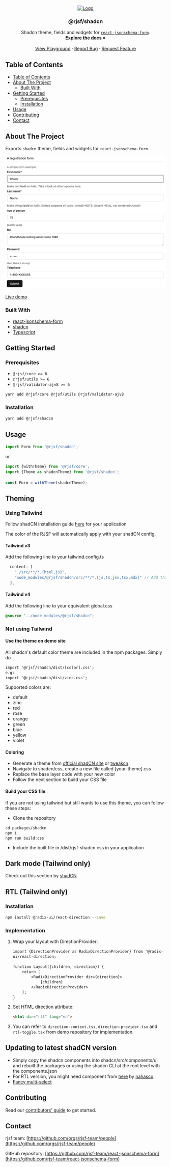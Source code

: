 <!-- PROJECT LOGO -->
<br />
<p align="center">
  <a href="https://github.com/rjsf-team/react-jsonschema-form">
    <img src="./shadcn.png" alt="Logo" width="180" height="180">
  </a>

<h3 align="center">@rjsf/shadcn</h3>

  <p align="center">
  Shadcn theme, fields and widgets for <a href="https://github.com/mozilla-services/react-jsonschema-form/"><code>react-jsonschema-form</code></a>.
    <br />
    <a href="https://rjsf-team.github.io/react-jsonschema-form/docs/"><strong>Explore the docs »</strong></a>
    <br />
    <br />
   <a href="https://rjsf-team.github.io/react-jsonschema-form/">View Playground</a>
    ·
    <a href="https://github.com/rjsf-team/react-jsonschema-form/issues">Report Bug</a>
    ·
    <a href="https://github.com/rjsf-team/react-jsonschema-form/issues">Request Feature</a>
  </p>

<!-- TABLE OF CONTENTS -->

## Table of Contents

- [Table of Contents](#table-of-contents)
- [About The Project](#about-the-project)
    - [Built With](#built-with)
- [Getting Started](#getting-started)
    - [Prerequisites](#prerequisites)
    - [Installation](#installation)
- [Usage](#usage)
- [Contributing](#contributing)
- [Contact](#contact)

<!-- ABOUT THE PROJECT -->

## About The Project

Exports `shadcn` theme, fields and widgets for `react-jsonschema-form`.

[![product-screenshot](./screenshot.png)](https://rjsf-team.github.io/@rjsf/shadcn)

[Live demo](https://react-jsonschema-form-shadcn-boilerplate.vercel.app/)

### Built With

- [react-jsonschema-form](https://github.com/mozilla-services/react-jsonschema-form/)
- [shadcn](https://ui.shadcn.com/)
- [Typescript](https://www.typescriptlang.org/)

<!-- GETTING STARTED -->

## Getting Started

### Prerequisites

- `@rjsf/core >= 6`
- `@rjsf/utils >= 6`
- `@rjsf/validator-ajv8 >= 6`

```bash
yarn add @rjsf/core @rjsf/utils @rjsf/validator-ajv8
```

### Installation

```bash
yarn add @rjsf/shadcn
```

## Usage

```js
import Form from '@rjsf/shadcn';
```

or

```js
import {withTheme} from '@rjsf/core';
import {Theme as shadcnTheme} from '@rjsf/shadcn';

const Form = withTheme(shadcnTheme);
```

<!-- THEMING -->

## Theming

### Using Tailwind

Follow shadCN installation guide [here](https://ui.shadcn.com/docs/installation) for your application

The color of the RJSF will automatically apply with your shadCN config.

#### Tailwind v3
Add the following line to your tailwind.config.ts
```typescript
  content: [
    "./src/**/*.{html,js}",
    "node_modules/@rjsf/shadcn/src/**/*.{js,ts,jsx,tsx,mdx}" // Add this line
  ],
```
#### Tailwind v4
Add the following line to your equivalent global.css
```css
@source "../node_modules/@rjsf/shadcn";
```

### Not using Tailwind

#### Use the theme on demo site

All shadcn's default color theme are included in the npm packages. Simply do

```
import '@rjsf/shadcn/dist/[color].css';
e.g:
import '@rjsf/shadcn/dist/zinc.css';
```

Supported colors are:

- default
- zinc
- red
- rose
- orange
- green
- blue
- yellow
- violet

#### Coloring

- Generate a theme from [official shadCN site](https://ui.shadcn.com/themes)
  or  [tweakcn](https://tweakcn.com/editor/theme)
- Navigate to shadcn/css, create a new file called [your-theme].css
- Replace the base layer code with your new color
- Follow the next section to build your CSS file

#### Build your CSS file

If you are not using tailwind but still wants to use this theme, you can follow these steps:

- Clone the repository

```
cd packages/shadcn
npm i
npm run build:css
```

- Include the built file in /dist/rjsf-shadcn.css in your application

## Dark mode (Tailwind only)

Check out this section by [shadCN](https://ui.shadcn.com/docs/dark-mode)

## RTL (Tailwind only)

### Installation

```bash
npm install @radix-ui/react-direction --save
```

### Implementation

1. Wrap your layout with DirectionProvider:

    ```tsx
    import {DirectionProvider as RadixDirectionProvider} from '@radix-ui/react-direction;
    
    function Layout({children, direction}) {
        return (
            <RadixDirectionProvider dir={direction}>
                {children}
            </RadixDirectionProvider>
        );
    }
    ```

2. Set HTML direction attribute:

    ```html
    <html dir="rtl" lang="en">
    ```

3. You can refer to `direction-context.tsx`, `direction-provider.tsx` and `rtl-toggle.tsx` from demo repository for
   implementation.

## Updating to latest shadCN version

- Simply copy the shadcn components into shadcn/src/components/ui and rebuilt the packages or using the shadcn CLI at
  the root level with the components.json
- For RTL version, you might need component from [here](https://github.com/shadcn-ui/ui/pull/1638)
  by [nahasco](https://github.com/nahasco)
- [Fancy multi-select](https://craft.mxkaske.dev/post/fancy-multi-select)

<!-- CONTRIBUTING -->

## Contributing

Read our [contributors' guide](https://rjsf-team.github.io/react-jsonschema-form/docs/contributing/) to get started.

<!-- CONTACT -->

## Contact

rjsf team: [https://github.com/orgs/rjsf-team/people](https://github.com/orgs/rjsf-team/people)

GitHub
repository: [https://github.com/rjsf-team/react-jsonschema-form](https://github.com/rjsf-team/react-jsonschema-form)

<!-- MARKDOWN LINKS & IMAGES -->
<!-- https://www.markdownguide.org/basic-syntax/#reference-style-links -->

[build-shield]: https://github.com/rjsf-team/react-jsonschema-form/workflows/CI/badge.svg

[build-url]: https://github.com/rjsf-team/react-jsonschema-form/actions

[contributors-shield]: https://img.shields.io/github/contributors/rjsf-team/react-jsonschema-form.svg

[contributors-url]: https://github.com/rjsf-team/react-jsonschema-form/graphs/contributors

[license-shield]: https://img.shields.io/badge/license-Apache%202.0-blue.svg?style=flat-square

[license-url]: https://choosealicense.com/licenses/apache-2.0/

[npm-shield]: https://img.shields.io/npm/v/@rjsf/shadcn/latest.svg?style=flat-square

[npm-url]: https://www.npmjs.com/package/@rjsf/shadcn

[npm-dl-shield]: https://img.shields.io/npm/dm/@rjsf/shadcn.svg?style=flat-square

[npm-dl-url]: https://www.npmjs.com/package/@rjsf/shadcn

[product-screenshot]: https://raw.githubusercontent.com/rjsf-team/react-jsonschema-form/59a8206e148474bea854bbb004f624143fbcbac8/packages/shadcn/screenshot.png
